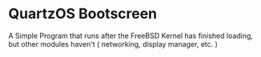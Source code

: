 # QuartzOS Bootscreen
A Simple Program that runs after the FreeBSD Kernel has finished loading, but other modules haven't ( networking, display manager, etc. )
